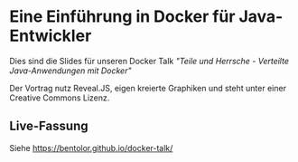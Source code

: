 # Eine Einführung in Docker für Java-Entwickler

Dies sind die Slides für unseren Docker Talk
 _"Teile und Herrsche - Verteilte Java-Anwendungen mit Docker"_

Der Vortrag nutz Reveal.JS, eigen kreierte Graphiken und steht unter einer
Creative Commons Lizenz.

## Live-Fassung

Siehe https://bentolor.github.io/docker-talk/
